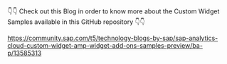 👇👇 Check out this Blog in order to know more about the Custom Widget Samples available in this GitHub repository 👇👇

https://community.sap.com/t5/technology-blogs-by-sap/sap-analytics-cloud-custom-widget-amp-widget-add-ons-samples-preview/ba-p/13585313
